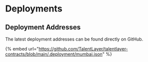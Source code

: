 # Deployments

## Deployment Addresses

The latest deployment addresses can be found directly on GitHub.&#x20;

{% embed url="https://github.com/TalentLayer/talentlayer-contracts/blob/main/.deployment/mumbai.json" %}
